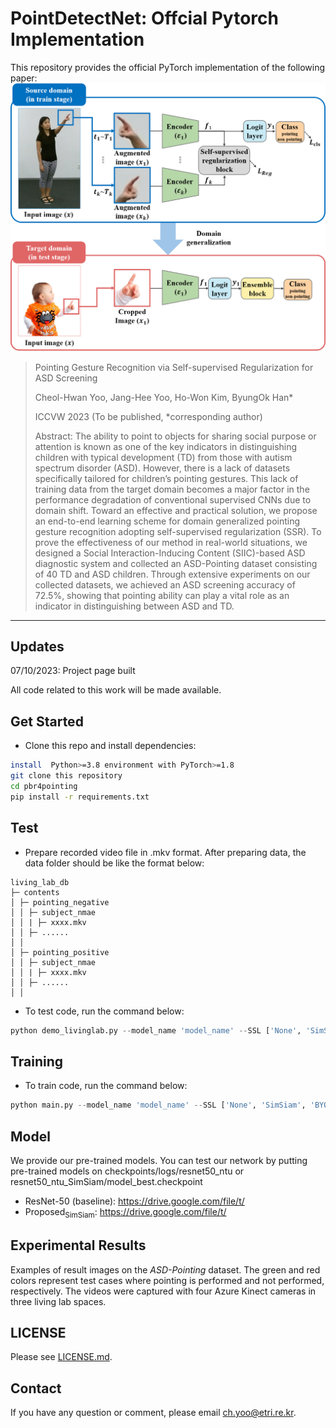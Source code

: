 # PointDetectNet: Offcial Pytorch Implementation



This repository provides the official PyTorch implementation of the following paper:
<img src="fig_architecture.png" width="800">

> Pointing Gesture Recognition via Self-supervised Regularization for ASD
Screening 
>
> Cheol-Hwan Yoo, Jang-Hee Yoo, Ho-Won Kim, ByungOk Han*
>
> ICCVW 2023 (To be published, *corresponding author)
>
>
> Abstract: The ability to point to objects for sharing social purpose or attention is known as one of the key indicators in distinguishing children with typical development (TD) from those with autism spectrum disorder (ASD). However, there is a lack of datasets specifically tailored for children’s pointing gestures. This lack of training data from the target domain becomes a major factor in the performance degradation of conventional supervised CNNs due to domain shift. Toward an effective and practical solution, we propose an end-to-end learning scheme for domain generalized pointing gesture recognition adopting self-supervised regularization (SSR). To prove the effectiveness of our method in real-world situations, we designed a Social Interaction-Inducing Content (SIIC)-based ASD diagnostic system and collected an ASD-Pointing dataset consisting of 40 TD and ASD children. Through extensive experiments on our collected datasets, we achieved an ASD screening accuracy of 72.5%, showing that pointing ability can play a vital role as an indicator in distinguishing between ASD and TD.

---

## Updates
07/10/2023: Project page built

All code related to this work will be made available. 

## Get Started
- Clone this repo and install dependencies:
```bash
install  Python>=3.8 environment with PyTorch>=1.8
git clone this repository
cd pbr4pointing
pip install -r requirements.txt
```

## Test
- Prepare recorded video file in .mkv format.
After preparing data, the data folder should be like the format below:

```
living_lab_db
├─ contents
│ ├─ pointing_negative    
│ │ ├─ subject_nmae
│ │ | ├─ xxxx.mkv
│ │ ├─ ......
│ │
│ ├─ pointing_positive    
│ │ ├─ subject_nmae
│ │ | ├─ xxxx.mkv
│ │ ├─ ......
│ │

```

- To test code, run the command below:
```python
python demo_livinglab.py --model_name 'model_name' --SSL ['None', 'SimSiam', 'BYOL'] --backbone ['resnet, 'vit_B_32']
```

## Training
- To train code, run the command below:
```python
python main.py --model_name 'model_name' --SSL ['None', 'SimSiam', 'BYOL'] --backbone ['resnet, 'vit_B_32']
```

## Model

We provide our pre-trained models. 
You can test our network by putting pre-trained models on checkpoints/logs/resnet50_ntu or resnet50_ntu_SimSiam/model_best.checkpoint

- ResNet-50 (baseline): https://drive.google.com/file/t/
- Proposed<sub>SimSiam</sub>: https://drive.google.com/file/t/



## Experimental Results

Examples of result images on the *ASD-Pointing* dataset. The green and red colors represent test cases where pointing is performed
and not performed, respectively. The videos were captured with four Azure Kinect cameras in three living lab spaces.

<!--<img src="fig_result.png" width="1000">-->

## LICENSE
Please see [LICENSE.md](../LICENSE.md).

## Contact
If you have any question or comment, please email <ch.yoo@etri.re.kr>.
